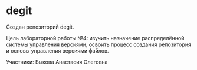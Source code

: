 # degit

Создан репозиторий degit.

Цель лабораторной работы №4:
изучить назначение распределённой системы управления версиями, освоить процесс создания репозитория и основы управления версиями файлов.

Участники: Быкова Анастасия Олеговна
